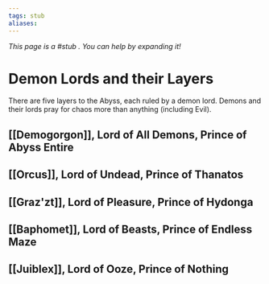 ```yaml
---
tags: stub
aliases:
---
```


*This page is a #stub . You can help by expanding it!*

# Demon Lords and their Layers
There are five layers to the Abyss, each ruled by a demon lord. Demons and their lords pray for chaos more than anything (including Evil).

## [[Demogorgon]], Lord of All Demons, Prince of Abyss Entire

## [[Orcus]], Lord of Undead, Prince of Thanatos

## [[Graz'zt]], Lord of Pleasure, Prince of Hydonga

## [[Baphomet]], Lord of Beasts, Prince of Endless Maze

## [[Juiblex]], Lord of Ooze, Prince of Nothing
